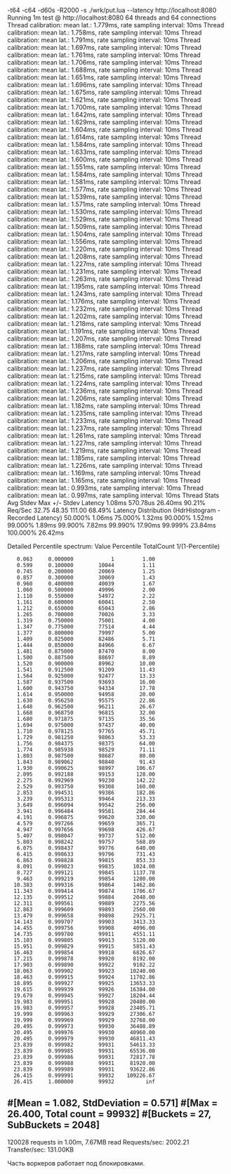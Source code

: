 -t64 -c64 -d60s -R2000 -s ./wrk/put.lua --latency http://localhost:8080
Running 1m test @ http://localhost:8080
  64 threads and 64 connections
  Thread calibration: mean lat.: 1.779ms, rate sampling interval: 10ms
  Thread calibration: mean lat.: 1.758ms, rate sampling interval: 10ms
  Thread calibration: mean lat.: 1.791ms, rate sampling interval: 10ms
  Thread calibration: mean lat.: 1.697ms, rate sampling interval: 10ms
  Thread calibration: mean lat.: 1.761ms, rate sampling interval: 10ms
  Thread calibration: mean lat.: 1.706ms, rate sampling interval: 10ms
  Thread calibration: mean lat.: 1.688ms, rate sampling interval: 10ms
  Thread calibration: mean lat.: 1.651ms, rate sampling interval: 10ms
  Thread calibration: mean lat.: 1.696ms, rate sampling interval: 10ms
  Thread calibration: mean lat.: 1.675ms, rate sampling interval: 10ms
  Thread calibration: mean lat.: 1.621ms, rate sampling interval: 10ms
  Thread calibration: mean lat.: 1.700ms, rate sampling interval: 10ms
  Thread calibration: mean lat.: 1.642ms, rate sampling interval: 10ms
  Thread calibration: mean lat.: 1.629ms, rate sampling interval: 10ms
  Thread calibration: mean lat.: 1.604ms, rate sampling interval: 10ms
  Thread calibration: mean lat.: 1.614ms, rate sampling interval: 10ms
  Thread calibration: mean lat.: 1.584ms, rate sampling interval: 10ms
  Thread calibration: mean lat.: 1.633ms, rate sampling interval: 10ms
  Thread calibration: mean lat.: 1.600ms, rate sampling interval: 10ms
  Thread calibration: mean lat.: 1.551ms, rate sampling interval: 10ms
  Thread calibration: mean lat.: 1.584ms, rate sampling interval: 10ms
  Thread calibration: mean lat.: 1.581ms, rate sampling interval: 10ms
  Thread calibration: mean lat.: 1.577ms, rate sampling interval: 10ms
  Thread calibration: mean lat.: 1.539ms, rate sampling interval: 10ms
  Thread calibration: mean lat.: 1.571ms, rate sampling interval: 10ms
  Thread calibration: mean lat.: 1.530ms, rate sampling interval: 10ms
  Thread calibration: mean lat.: 1.529ms, rate sampling interval: 10ms
  Thread calibration: mean lat.: 1.509ms, rate sampling interval: 10ms
  Thread calibration: mean lat.: 1.504ms, rate sampling interval: 10ms
  Thread calibration: mean lat.: 1.556ms, rate sampling interval: 10ms
  Thread calibration: mean lat.: 1.220ms, rate sampling interval: 10ms
  Thread calibration: mean lat.: 1.208ms, rate sampling interval: 10ms
  Thread calibration: mean lat.: 1.227ms, rate sampling interval: 10ms
  Thread calibration: mean lat.: 1.231ms, rate sampling interval: 10ms
  Thread calibration: mean lat.: 1.263ms, rate sampling interval: 10ms
  Thread calibration: mean lat.: 1.195ms, rate sampling interval: 10ms
  Thread calibration: mean lat.: 1.243ms, rate sampling interval: 10ms
  Thread calibration: mean lat.: 1.176ms, rate sampling interval: 10ms
  Thread calibration: mean lat.: 1.232ms, rate sampling interval: 10ms
  Thread calibration: mean lat.: 1.202ms, rate sampling interval: 10ms
  Thread calibration: mean lat.: 1.218ms, rate sampling interval: 10ms
  Thread calibration: mean lat.: 1.191ms, rate sampling interval: 10ms
  Thread calibration: mean lat.: 1.207ms, rate sampling interval: 10ms
  Thread calibration: mean lat.: 1.188ms, rate sampling interval: 10ms
  Thread calibration: mean lat.: 1.217ms, rate sampling interval: 10ms
  Thread calibration: mean lat.: 1.206ms, rate sampling interval: 10ms
  Thread calibration: mean lat.: 1.237ms, rate sampling interval: 10ms
  Thread calibration: mean lat.: 1.215ms, rate sampling interval: 10ms
  Thread calibration: mean lat.: 1.224ms, rate sampling interval: 10ms
  Thread calibration: mean lat.: 1.236ms, rate sampling interval: 10ms
  Thread calibration: mean lat.: 1.206ms, rate sampling interval: 10ms
  Thread calibration: mean lat.: 1.182ms, rate sampling interval: 10ms
  Thread calibration: mean lat.: 1.235ms, rate sampling interval: 10ms
  Thread calibration: mean lat.: 1.233ms, rate sampling interval: 10ms
  Thread calibration: mean lat.: 1.237ms, rate sampling interval: 10ms
  Thread calibration: mean lat.: 1.261ms, rate sampling interval: 10ms
  Thread calibration: mean lat.: 1.227ms, rate sampling interval: 10ms
  Thread calibration: mean lat.: 1.219ms, rate sampling interval: 10ms
  Thread calibration: mean lat.: 1.185ms, rate sampling interval: 10ms
  Thread calibration: mean lat.: 1.226ms, rate sampling interval: 10ms
  Thread calibration: mean lat.: 1.169ms, rate sampling interval: 10ms
  Thread calibration: mean lat.: 1.165ms, rate sampling interval: 10ms
  Thread calibration: mean lat.: 0.993ms, rate sampling interval: 10ms
  Thread calibration: mean lat.: 0.997ms, rate sampling interval: 10ms
  Thread Stats   Avg      Stdev     Max   +/- Stdev
    Latency     1.08ms  570.78us  26.40ms   90.21%
    Req/Sec    32.75     48.35   111.00     68.49%
  Latency Distribution (HdrHistogram - Recorded Latency)
 50.000%    1.06ms
 75.000%    1.32ms
 90.000%    1.52ms
 99.000%    1.89ms
 99.900%    7.82ms
 99.990%   17.90ms
 99.999%   23.84ms
100.000%   26.42ms

  Detailed Percentile spectrum:
       Value   Percentile   TotalCount 1/(1-Percentile)

       0.063     0.000000            1         1.00
       0.599     0.100000        10044         1.11
       0.745     0.200000        20069         1.25
       0.857     0.300000        30069         1.43
       0.960     0.400000        40039         1.67
       1.060     0.500000        49996         2.00
       1.110     0.550000        54972         2.22
       1.161     0.600000        60041         2.50
       1.212     0.650000        65043         2.86
       1.265     0.700000        70026         3.33
       1.319     0.750000        75001         4.00
       1.347     0.775000        77514         4.44
       1.377     0.800000        79997         5.00
       1.409     0.825000        82486         5.71
       1.444     0.850000        84966         6.67
       1.481     0.875000        87470         8.00
       1.500     0.887500        88697         8.89
       1.520     0.900000        89962        10.00
       1.541     0.912500        91209        11.43
       1.564     0.925000        92477        13.33
       1.587     0.937500        93693        16.00
       1.600     0.943750        94334        17.78
       1.614     0.950000        94958        20.00
       1.630     0.956250        95575        22.86
       1.648     0.962500        96211        26.67
       1.668     0.968750        96815        32.00
       1.680     0.971875        97135        35.56
       1.694     0.975000        97437        40.00
       1.710     0.978125        97765        45.71
       1.729     0.981250        98063        53.33
       1.756     0.984375        98375        64.00
       1.774     0.985938        98529        71.11
       1.803     0.987500        98687        80.00
       1.843     0.989062        98840        91.43
       1.930     0.990625        98997       106.67
       2.095     0.992188        99153       128.00
       2.275     0.992969        99230       142.22
       2.529     0.993750        99308       160.00
       2.853     0.994531        99386       182.86
       3.239     0.995313        99464       213.33
       3.649     0.996094        99542       256.00
       3.941     0.996484        99581       284.44
       4.191     0.996875        99620       320.00
       4.579     0.997266        99659       365.71
       4.947     0.997656        99698       426.67
       5.407     0.998047        99737       512.00
       5.803     0.998242        99757       568.89
       6.075     0.998437        99776       640.00
       6.415     0.998633        99796       731.43
       6.863     0.998828        99815       853.33
       8.091     0.999023        99835      1024.00
       8.727     0.999121        99845      1137.78
       9.463     0.999219        99854      1280.00
      10.383     0.999316        99864      1462.86
      11.343     0.999414        99874      1706.67
      12.135     0.999512        99884      2048.00
      12.311     0.999561        99889      2275.56
      12.863     0.999609        99893      2560.00
      13.479     0.999658        99898      2925.71
      14.143     0.999707        99903      3413.33
      14.455     0.999756        99908      4096.00
      14.735     0.999780        99911      4551.11
      15.103     0.999805        99913      5120.00
      15.951     0.999829        99915      5851.43
      16.463     0.999854        99918      6826.67
      17.215     0.999878        99920      8192.00
      17.903     0.999890        99922      9102.22
      18.063     0.999902        99923     10240.00
      18.463     0.999915        99924     11702.86
      18.895     0.999927        99925     13653.33
      19.615     0.999939        99926     16384.00
      19.679     0.999945        99927     18204.44
      19.983     0.999951        99928     20480.00
      19.983     0.999957        99928     23405.71
      19.999     0.999963        99929     27306.67
      19.999     0.999969        99929     32768.00
      20.495     0.999973        99930     36408.89
      20.495     0.999976        99930     40960.00
      20.495     0.999979        99930     46811.43
      23.839     0.999982        99931     54613.33
      23.839     0.999985        99931     65536.00
      23.839     0.999986        99931     72817.78
      23.839     0.999988        99931     81920.00
      23.839     0.999989        99931     93622.86
      26.415     0.999991        99932    109226.67
      26.415     1.000000        99932          inf
#[Mean    =        1.082, StdDeviation   =        0.571]
#[Max     =       26.400, Total count    =        99932]
#[Buckets =           27, SubBuckets     =         2048]
----------------------------------------------------------
  120028 requests in 1.00m, 7.67MB read
Requests/sec:   2002.21
Transfer/sec:    131.00KB

Часть воркеров работает под блокировками.
